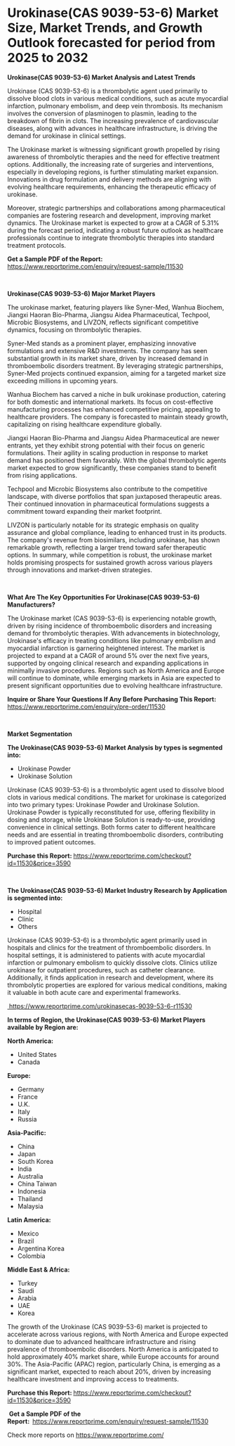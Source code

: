 <p><h1>Urokinase(CAS 9039-53-6) Market Size, Market Trends, and Growth Outlook forecasted for period from 2025 to 2032</h1></p><p><strong>Urokinase(CAS 9039-53-6) Market Analysis and Latest Trends</strong></p>
<p><p>Urokinase (CAS 9039-53-6) is a thrombolytic agent used primarily to dissolve blood clots in various medical conditions, such as acute myocardial infarction, pulmonary embolism, and deep vein thrombosis. Its mechanism involves the conversion of plasminogen to plasmin, leading to the breakdown of fibrin in clots. The increasing prevalence of cardiovascular diseases, along with advances in healthcare infrastructure, is driving the demand for urokinase in clinical settings.</p><p>The Urokinase market is witnessing significant growth propelled by rising awareness of thrombolytic therapies and the need for effective treatment options. Additionally, the increasing rate of surgeries and interventions, especially in developing regions, is further stimulating market expansion. Innovations in drug formulation and delivery methods are aligning with evolving healthcare requirements, enhancing the therapeutic efficacy of urokinase.</p><p>Moreover, strategic partnerships and collaborations among pharmaceutical companies are fostering research and development, improving market dynamics. The Urokinase market is expected to grow at a CAGR of 5.31% during the forecast period, indicating a robust future outlook as healthcare professionals continue to integrate thrombolytic therapies into standard treatment protocols.</p></p>
<p><strong>Get a Sample PDF of the Report:&nbsp;</strong> <a href="https://www.reportprime.com/enquiry/request-sample/11530?utm_campaign=3289&utm_medium=2&utm_source=Github&utm_content=ia&utm_term=20032025&utm_id=urokinasecas-9039-53-6">https://www.reportprime.com/enquiry/request-sample/11530</a></p>
<p>&nbsp;</p>
<p><strong>Urokinase(CAS 9039-53-6) Major Market Players</strong></p>
<p><p>The urokinase market, featuring players like Syner-Med, Wanhua Biochem, Jiangxi Haoran Bio-Pharma, Jiangsu Aidea Pharmaceutical, Techpool, Microbic Biosystems, and LIVZON, reflects significant competitive dynamics, focusing on thrombolytic therapies.</p><p>Syner-Med stands as a prominent player, emphasizing innovative formulations and extensive R&D investments. The company has seen substantial growth in its market share, driven by increased demand in thromboembolic disorders treatment. By leveraging strategic partnerships, Syner-Med projects continued expansion, aiming for a targeted market size exceeding millions in upcoming years.</p><p>Wanhua Biochem has carved a niche in bulk urokinase production, catering for both domestic and international markets. Its focus on cost-effective manufacturing processes has enhanced competitive pricing, appealing to healthcare providers. The company is forecasted to maintain steady growth, capitalizing on rising healthcare expenditure globally.</p><p>Jiangxi Haoran Bio-Pharma and Jiangsu Aidea Pharmaceutical are newer entrants, yet they exhibit strong potential with their focus on generic formulations. Their agility in scaling production in response to market demand has positioned them favorably. With the global thrombolytic agents market expected to grow significantly, these companies stand to benefit from rising applications.</p><p>Techpool and Microbic Biosystems also contribute to the competitive landscape, with diverse portfolios that span juxtaposed therapeutic areas. Their continued innovation in pharmaceutical formulations suggests a commitment toward expanding their market footprint.</p><p>LIVZON is particularly notable for its strategic emphasis on quality assurance and global compliance, leading to enhanced trust in its products. The company's revenue from biosimilars, including urokinase, has shown remarkable growth, reflecting a larger trend toward safer therapeutic options. In summary, while competition is robust, the urokinase market holds promising prospects for sustained growth across various players through innovations and market-driven strategies.</p></p>
<p>&nbsp;</p>
<p><strong>What Are The Key Opportunities For Urokinase(CAS 9039-53-6) Manufacturers?</strong></p>
<p><p>The Urokinase market (CAS 9039-53-6) is experiencing notable growth, driven by rising incidence of thromboembolic disorders and increasing demand for thrombolytic therapies. With advancements in biotechnology, Urokinase's efficacy in treating conditions like pulmonary embolism and myocardial infarction is garnering heightened interest. The market is projected to expand at a CAGR of around 5% over the next five years, supported by ongoing clinical research and expanding applications in minimally invasive procedures. Regions such as North America and Europe will continue to dominate, while emerging markets in Asia are expected to present significant opportunities due to evolving healthcare infrastructure.</p></p>
<p><strong>Inquire or Share Your Questions If Any Before Purchasing This Report:</strong> <a href="https://www.reportprime.com/enquiry/pre-order/11530?utm_campaign=3289&utm_medium=2&utm_source=Github&utm_content=ia&utm_term=20032025&utm_id=urokinasecas-9039-53-6">https://www.reportprime.com/enquiry/pre-order/11530</a></p>
<p>&nbsp;</p>
<p><strong>Market Segmentation</strong></p>
<p><strong>The Urokinase(CAS 9039-53-6) Market Analysis by types is segmented into:</strong></p>
<p><ul><li>Urokinase Powder</li><li>Urokinase Solution</li></ul></p>
<p><p>Urokinase (CAS 9039-53-6) is a thrombolytic agent used to dissolve blood clots in various medical conditions. The market for urokinase is categorized into two primary types: Urokinase Powder and Urokinase Solution. Urokinase Powder is typically reconstituted for use, offering flexibility in dosing and storage, while Urokinase Solution is ready-to-use, providing convenience in clinical settings. Both forms cater to different healthcare needs and are essential in treating thromboembolic disorders, contributing to improved patient outcomes.</p></p>
<p><strong>Purchase this Report:&nbsp;</strong><a href="https://www.reportprime.com/checkout?id=11530&price=3590&utm_campaign=3289&utm_medium=2&utm_source=Github&utm_content=ia&utm_term=20032025&utm_id=urokinasecas-9039-53-6">https://www.reportprime.com/checkout?id=11530&price=3590</a></p>
<p>&nbsp;</p>
<p><strong>The Urokinase(CAS 9039-53-6) Market Industry Research by Application is segmented into:</strong></p>
<p><ul><li>Hospital</li><li>Clinic</li><li>Others</li></ul></p>
<p><p>Urokinase (CAS 9039-53-6) is a thrombolytic agent primarily used in hospitals and clinics for the treatment of thromboembolic disorders. In hospital settings, it is administered to patients with acute myocardial infarction or pulmonary embolism to quickly dissolve clots. Clinics utilize urokinase for outpatient procedures, such as catheter clearance. Additionally, it finds application in research and development, where its thrombolytic properties are explored for various medical conditions, making it valuable in both acute care and experimental frameworks.</p></p>
<p><a href="https://www.reportprime.com/urokinasecas-9039-53-6-r11530?utm_campaign=3289&utm_medium=2&utm_source=Github&utm_content=ia&utm_term=20032025&utm_id=urokinasecas-9039-53-6">&nbsp;https://www.reportprime.com/urokinasecas-9039-53-6-r11530</a></p>
<p><strong>In terms of Region, the Urokinase(CAS 9039-53-6) Market Players available by Region are:</strong></p>
<p>
    <p> <strong> North America: </strong>
        <ul>
            <li>United States</li>
            <li>Canada</li>
        </ul>
        </p> 
    <p> <strong> Europe: </strong>
        <ul>
            <li>Germany</li>
            <li>France</li>
            <li>U.K.</li>
            <li>Italy</li>
            <li>Russia</li>
        </ul>
        </p> 
    <p> <strong> Asia-Pacific: </strong>
        <ul>
            <li>China</li>
            <li>Japan</li>
            <li>South Korea</li>
            <li>India</li>
            <li>Australia</li>
            <li>China Taiwan</li>
            <li>Indonesia</li>
            <li>Thailand</li>
            <li>Malaysia</li>
        </ul>
        </p> 
    <p> <strong> Latin America: </strong>
        <ul>
            <li>Mexico</li>
            <li>Brazil</li>
            <li>Argentina Korea</li>
            <li>Colombia</li>
        </ul>
        </p> 
    <p> <strong> Middle East & Africa: </strong>
        <ul>
            <li>Turkey</li>
            <li>Saudi</li>
            <li>Arabia</li>
            <li>UAE</li>
            <li>Korea</li>
        </ul>
    </p>
    </p>
<p><p>The growth of the Urokinase (CAS 9039-53-6) market is projected to accelerate across various regions, with North America and Europe expected to dominate due to advanced healthcare infrastructure and rising prevalence of thromboembolic disorders. North America is anticipated to hold approximately 40% market share, while Europe accounts for around 30%. The Asia-Pacific (APAC) region, particularly China, is emerging as a significant market, expected to reach about 20%, driven by increasing healthcare investment and improving access to treatments.</p></p>
<p><strong>Purchase this Report: </strong><a href="https://www.reportprime.com/checkout?id=11530&price=3590&utm_campaign=3289&utm_medium=2&utm_source=Github&utm_content=ia&utm_term=20032025&utm_id=urokinasecas-9039-53-6">https://www.reportprime.com/checkout?id=11530&price=3590</a></p>
<p>&nbsp;<strong>Get a Sample PDF of the Report:&nbsp;&nbsp;</strong><a href="https://www.reportprime.com/enquiry/request-sample/11530?utm_campaign=3289&utm_medium=2&utm_source=Github&utm_content=ia&utm_term=20032025&utm_id=urokinasecas-9039-53-6">https://www.reportprime.com/enquiry/request-sample/11530</a></p>
<p><strong></strong></p>
<p>Check more reports on <a href="https://www.reportprime.com/?utm_campaign=3289&utm_medium=2&utm_source=Github&utm_content=ia&utm_term=20032025&utm_id=urokinasecas-9039-53-6">https://www.reportprime.com/</a></p>